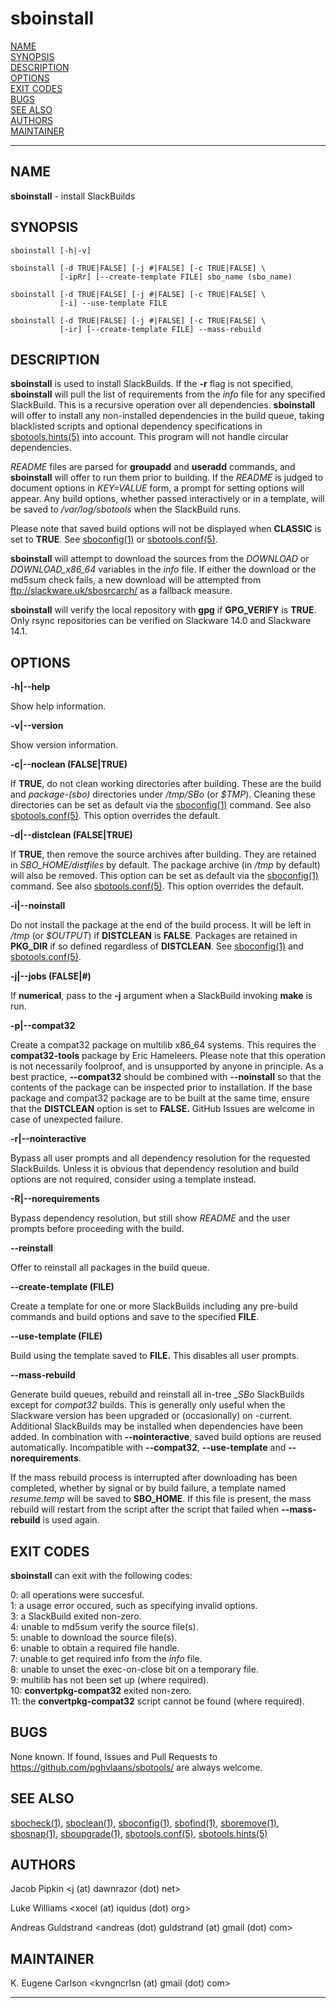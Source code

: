 # sboinstall

[NAME](#name)\
[SYNOPSIS](#synopsis)\
[DESCRIPTION](#description)\
[OPTIONS](#options)\
[EXIT CODES](#exit-codes)\
[BUGS](#bugs)\
[SEE ALSO](#see-also)\
[AUTHORS](#authors)\
[MAINTAINER](#maintainer)

------------------------------------------------------------------------

## NAME

**sboinstall** - install SlackBuilds

## SYNOPSIS

    sboinstall [-h|-v]

    sboinstall [-d TRUE|FALSE] [-j #|FALSE] [-c TRUE|FALSE] \
               [-ipRr] [--create-template FILE] sbo_name (sbo_name)

    sboinstall [-d TRUE|FALSE] [-j #|FALSE] [-c TRUE|FALSE] \
               [-i] --use-template FILE

    sboinstall [-d TRUE|FALSE] [-j #|FALSE] [-c TRUE|FALSE] \
               [-ir] [--create-template FILE] --mass-rebuild

## DESCRIPTION

**sboinstall** is used to install SlackBuilds. If the **-r** flag is not
specified, **sboinstall** will pull the list of requirements from the
*info* file for any specified SlackBuild. This is a recursive operation
over all dependencies. **sboinstall** will offer to install any
non-installed dependencies in the build queue, taking blacklisted
scripts and optional dependency specifications in [sbotools.hints(5)](sbotools.hints.5.md)
into account. This program will not handle circular dependencies.

*README* files are parsed for **groupadd** and **useradd** commands, and
**sboinstall** will offer to run them prior to building. If the *README*
is judged to document options in *KEY=VALUE* form, a prompt for setting
options will appear. Any build options, whether passed interactively or
in a template, will be saved to */var/log/sbotools* when the SlackBuild
runs.

Please note that saved build options will not be displayed when
**CLASSIC** is set to **TRUE**. See [sboconfig(1)](sboconfig.1.md) or
[sbotools.conf(5)](sbotools.conf.5.md).

**sboinstall** will attempt to download the sources from the *DOWNLOAD*
or *DOWNLOAD_x86_64* variables in the *info* file. If either the
download or the md5sum check fails, a new download will be attempted
from <ftp://slackware.uk/sbosrcarch/> as a fallback measure.

**sboinstall** will verify the local repository with **gpg** if
**GPG_VERIFY** is **TRUE**. Only rsync repositories can be verified on
Slackware 14.0 and Slackware 14.1.

## OPTIONS

**-h\|\--help**

Show help information.

**-v\|\--version**

Show version information.

**-c\|\--noclean (FALSE\|TRUE)**

If **TRUE**, do not clean working directories after building. These are
the build and *package-(sbo)* directories under */tmp/SBo* (or *\$TMP*).
Cleaning these directories can be set as default via the
[sboconfig(1)](sboconfig.1.md) command. See also [sbotools.conf(5)](sbotools.conf.5.md). This option
overrides the default.

**-d\|\--distclean (FALSE\|TRUE)**

If **TRUE**, then remove the source archives after building. They are
retained in *SBO_HOME/distfiles* by default. The package archive (in
*/tmp* by default) will also be removed. This option can be set as
default via the [sboconfig(1)](sboconfig.1.md) command. See also [sbotools.conf(5)](sbotools.conf.5.md).
This option overrides the default.

**-i\|\--noinstall**

Do not install the package at the end of the build process. It will be
left in */tmp* (or *\$OUTPUT*) if **DISTCLEAN** is **FALSE**. Packages
are retained in **PKG_DIR** if so defined regardless of **DISTCLEAN**.
See [sboconfig(1)](sboconfig.1.md) and [sbotools.conf(5)](sbotools.conf.5.md).

**-j\|\--jobs (FALSE\|#)**

If **numerical**, pass to the **-j** argument when a SlackBuild invoking
**make** is run.

**-p\|\--compat32**

Create a compat32 package on multilib x86_64 systems. This requires the
**compat32-tools** package by Eric Hameleers. Please note that this
operation is not necessarily foolproof, and is unsupported by anyone in
principle. As a best practice, **\--compat32** should be combined with
**\--noinstall** so that the contents of the package can be inspected
prior to installation. If the base package and compat32 package are to
be built at the same time, ensure that the **DISTCLEAN** option is set
to **FALSE.** GitHub Issues are welcome in case of unexpected failure.

**-r\|\--nointeractive**

Bypass all user prompts and all dependency resolution for the requested
SlackBuilds. Unless it is obvious that dependency resolution and build
options are not required, consider using a template instead.

**-R\|\--norequirements**

Bypass dependency resolution, but still show *README* and the user
prompts before proceeding with the build.

**\--reinstall**

Offer to reinstall all packages in the build queue.

**\--create-template (FILE)**

Create a template for one or more SlackBuilds including any pre-build
commands and build options and save to the specified **FILE**.

**\--use-template (FILE)**

Build using the template saved to **FILE.** This disables all user
prompts.

**\--mass-rebuild**

Generate build queues, rebuild and reinstall all in-tree *\_SBo*
SlackBuilds except for *compat32* builds. This is generally only useful
when the Slackware version has been upgraded or (occasionally) on
-current. Additional SlackBuilds may be installed when dependencies have
been added. In combination with **\--nointeractive**, saved build
options are reused automatically. Incompatible with **\--compat32**,
**\--use-template** and **\--norequirements**.

If the mass rebuild process is interrupted after downloading has been
completed, whether by signal or by build failure, a template named
*resume.temp* will be saved to **SBO_HOME**. If this file is present,
the mass rebuild will restart from the script after the script that
failed when **\--mass-rebuild** is used again.

## EXIT CODES

**sboinstall** can exit with the following codes:

0: all operations were succesful.\
1: a usage error occured, such as specifying invalid options.\
3: a SlackBuild exited non-zero.\
4: unable to md5sum verify the source file(s).\
5: unable to download the source file(s).\
6: unable to obtain a required file handle.\
7: unable to get required info from the *info* file.\
8: unable to unset the exec-on-close bit on a temporary file.\
9: multilib has not been set up (where required).\
10: **convertpkg-compat32** exited non-zero.\
11: the **convertpkg-compat32** script cannot be found (where required).

## BUGS

None known. If found, Issues and Pull Requests to
<https://github.com/pghvlaans/sbotools/> are always welcome.

## SEE ALSO

[sbocheck(1)](sbocheck.1.md), [sboclean(1)](sboclean.1.md), [sboconfig(1)](sboconfig.1.md), [sbofind(1)](sbofind.1.md), [sboremove(1)](sboremove.1.md),
[sbosnap(1)](sbosnap.1.md), [sboupgrade(1)](sboupgrade.1.md), [sbotools.conf(5)](sbotools.conf.5.md), [sbotools.hints(5)](sbotools.hints.5.md)

## AUTHORS

Jacob Pipkin \<j (at) dawnrazor (dot) net\>

Luke Williams \<xocel (at) iquidus (dot) org\>

Andreas Guldstrand \<andreas (dot) guldstrand (at) gmail (dot) com\>

## MAINTAINER

K. Eugene Carlson \<kvngncrlsn (at) gmail (dot) com\>

------------------------------------------------------------------------
